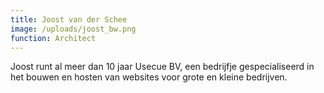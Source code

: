 ```yaml
---
title: Joost van der Schee
image: /uploads/joost_bw.png
function: Architect
---
```


Joost runt al meer dan 10 jaar Usecue BV, een bedrijfje gespecialiseerd in het bouwen en hosten van websites voor grote en kleine bedrijven.
